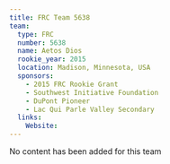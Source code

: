 ```yaml
---
title: FRC Team 5638
team:
  type: FRC
  number: 5638
  name: Aetos Dios
  rookie_year: 2015
  location: Madison, Minnesota, USA
  sponsors:
    - 2015 FRC Rookie Grant
    - Southwest Initiative Foundation
    - DuPont Pioneer
    - Lac Qui Parle Valley Secondary
  links:
    Website: 
---
```

No content has been added for this team